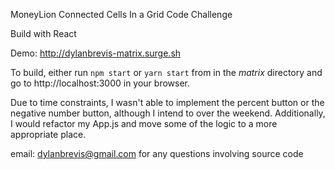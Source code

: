 MoneyLion Connected Cells In a Grid Code Challenge

Build with React

Demo: http://dylanbrevis-matrix.surge.sh

To build, either run ```npm start``` or ```yarn start``` from in the *matrix* directory and go to http://localhost:3000 in your browser.

Due to time constraints, I wasn't able to implement the percent button or the negative number button, although I intend to over the weekend.  Additionally, I would refactor my App.js and move some of the logic to a more appropriate place.


email: dylanbrevis@gmail.com for any questions involving source code
